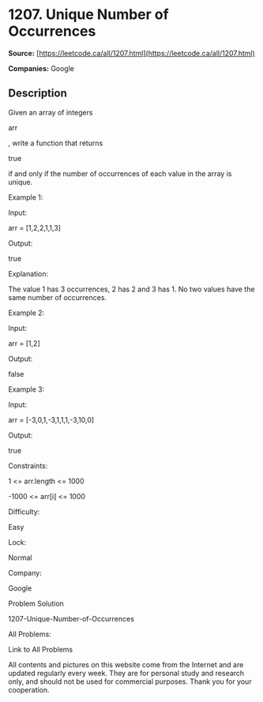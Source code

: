 # 1207. Unique Number of Occurrences

**Source:** [https://leetcode.ca/all/1207.html](https://leetcode.ca/all/1207.html)

**Companies:** Google

## Description

Given an array of integers

arr

, write a function that returns

true

if and only if the number of occurrences of each value in the array is
        unique.

Example 1:

Input:

arr = [1,2,2,1,1,3]

Output:

true

Explanation:

The value 1 has 3 occurrences, 2 has 2 and 3 has 1. No two values have the same number of occurrences.

Example 2:

Input:

arr = [1,2]

Output:

false

Example 3:

Input:

arr = [-3,0,1,-3,1,1,1,-3,10,0]

Output:

true

Constraints:

1 <= arr.length <= 1000

-1000 <= arr[i] <= 1000

Difficulty:

Easy

Lock:

Normal

Company:

Google

Problem Solution

1207-Unique-Number-of-Occurrences

All Problems:

Link to All Problems

All contents and pictures on this website come from the Internet and are updated regularly every week. They are for personal study and research only, and should not be used for commercial purposes. Thank you for your cooperation.

